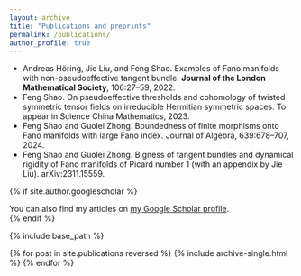 ```yaml
---
layout: archive
title: "Publications and preprints"
permalink: /publications/
author_profile: true
---
```


* Andreas Höring, Jie Liu, and Feng Shao. Examples of Fano manifolds with non-pseudoeffective tangent bundle. <B>Journal of the London Mathematical Society</B>, 106:27–59, 2022.
* Feng Shao. On pseudoeffective thresholds and cohomology of twisted symmetric tensor fields on irreducible Hermitian symmetric spaces. To appear in Science China Mathematics, 2023.
* Feng Shao and Guolei Zhong. Boundedness of finite morphisms onto Fano manifolds with large Fano index. Journal of Algebra, 639:678–707, 2024.
* Feng Shao and Guolei Zhong. Bigness of tangent bundles and dynamical rigidity of Fano manifolds of Picard number 1 (with an appendix by Jie Liu). arXiv:2311.15559.

{% if site.author.googlescholar %}
  <div class="wordwrap">You can also find my articles on <a href="{{site.author.googlescholar}}">my Google Scholar profile</a>.</div>
{% endif %}

{% include base_path %}

{% for post in site.publications reversed %}
  {% include archive-single.html %}
{% endfor %}
